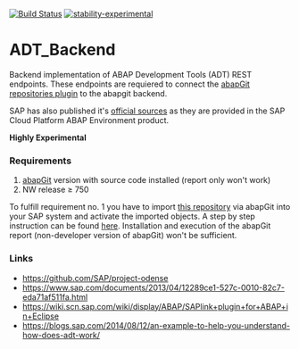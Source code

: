 [![Build Status](https://travis-ci.org/abapGit/ADT_Backend.svg?branch=master)](https://travis-ci.org/abapGit/ADT_Backend) [![stability-experimental](https://img.shields.io/badge/stability-experimental-orange.svg)](https://github.com/emersion/stability-badges#experimental)

# ADT_Backend

Backend implementation of ABAP Development Tools (ADT) REST endpoints. These endpoints are requiered to connect the [abapGit repositories plugin](https://eclipse.abapgit.org/updatesite/) to the abapgit backend.

SAP has also published it's [official sources](https://github.com/SAP/project-odense) as they are provided in the SAP Cloud Platform ABAP Environment product.

**Highly Experimental**

### Requirements

1. [abapGit](https://github.com/larshp/abapGit) version with source code installed (report only won't work)
2. NW release ≥ 750

To fulfill requirement no. 1 you have to import [this repository](https://github.com/abapGit/abapGit/) via abapGit into your SAP system and activate the imported objects. A step by step instruction can be found [here](https://docs.abapgit.org/guide-online-install.html). Installation and execution of the abapGit report (non-developer version of abapGit) won't be sufficient. 

### Links

- https://github.com/SAP/project-odense
- https://www.sap.com/documents/2013/04/12289ce1-527c-0010-82c7-eda71af511fa.html
- https://wiki.scn.sap.com/wiki/display/ABAP/SAPlink+plugin+for+ABAP+in+Eclipse
- https://blogs.sap.com/2014/08/12/an-example-to-help-you-understand-how-does-adt-work/
